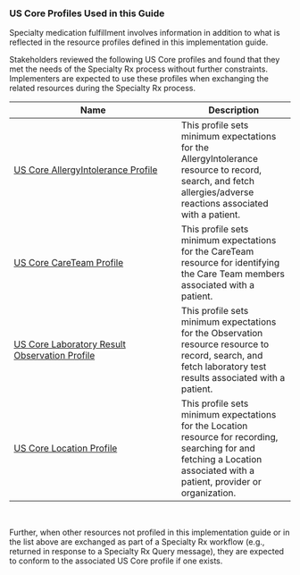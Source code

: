 ### US Core Profiles Used in this Guide

Specialty medication fulfillment involves information in addition to what is reflected in the resource profiles defined in this implementation guide. 

Stakeholders reviewed the following US Core profiles and found that they met the needs of the Specialty Rx process without further constraints. Implementers are expected to use these profiles when exchanging the related resources during the Specialty Rx process.

<table class="grid" style="width:100%">
<colgroup>
  <col width="300">
  <col>
</colgroup>
<thead>
<tr>
<th>Name</th>
<th>Description</th>
</tr>
</thead>
<tbody>
<tr>
<td><a href="https://www.hl7.org/fhir/us/core/StructureDefinition-us-core-allergyintolerance.html">US Core AllergyIntolerance Profile</a></td>
<td>This profile sets minimum expectations for the AllergyIntolerance resource to record, search, and fetch allergies/adverse reactions associated with a patient.</td>
</tr>
<tr>
<td><a href="https://www.hl7.org/fhir/us/core/StructureDefinition-us-core-careteam.html">US Core CareTeam Profile</a></td>
<td>This profile sets minimum expectations for the CareTeam resource for identifying the Care Team members associated with a patient.</td>
</tr>
<tr>
<td><a href="https://www.hl7.org/fhir/us/core/StructureDefinition-us-core-observation-lab.html">US Core Laboratory Result Observation Profile</a></td>
<td>This profile sets minimum expectations for the Observation resource resource to record, search, and fetch laboratory test results associated with a patient.</td>
</tr>
<tr>
<td><a href="https://www.hl7.org/fhir/us/core/StructureDefinition-us-core-location.html">US Core Location Profile</a></td>
<td>This profile sets minimum expectations for the Location resource for recording, searching for and fetching a Location associated with a patient, provider or organization.</td>
</tr>
</tbody>
</table>

<br>

Further, when other resources not profiled in this implementation guide or in the list above are exchanged as part of a Specialty Rx workflow (e.g., returned in response to a Specialty Rx Query message), they are expected to conform to the associated US Core profile if one exists.

<br>

